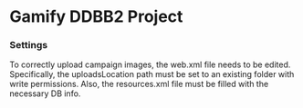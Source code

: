 # Gamify DDBB2 Project

### Settings

To correctly upload campaign images, the web.xml file needs to be edited.
Specifically, the uploadsLocation path must be set to an existing folder with write permissions.
Also, the resources.xml file must be filled with the necessary DB info.
